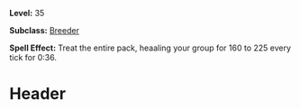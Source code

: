 <!-- TITLE: Spell: Pack Treatment -->
<!-- SUBTITLE:  -->

**Level:** 35

**Subclass:** [Breeder](breeder)

**Spell Effect:** Treat the entire pack, heaaling your group for 160 to 225 every tick for 0:36.

# Header